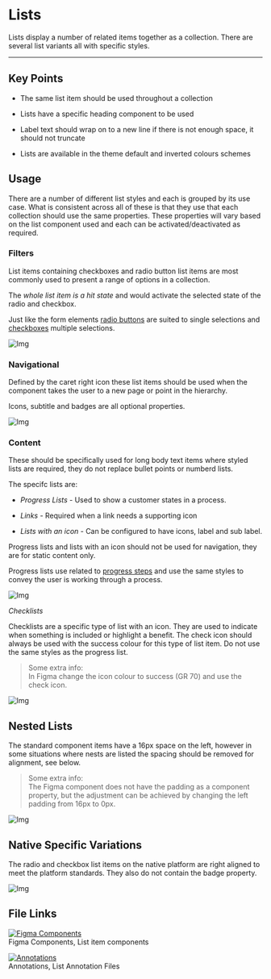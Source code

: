 
# Lists

Lists display a number of related items together as a collection. There are several list variants all with specific styles.

---

## Key Points

- The same list item should be used throughout a collection

- Lists have a specific heading component to be used

- Label text should wrap on to a new line if there is not enough space, it should not truncate

- Lists are available in the theme default and inverted colours schemes

## Usage

There are a number of different list styles and each is grouped by its use case. What is consistent across all of these is that they use that each collection should use the same properties. These properties will vary based on the list component used and each can be activated/deactivated as required.

### Filters

List items containing checkboxes and radio button list items are most commonly used to present a range of options in a collection. 

The *whole list item is a hit state* and would activate the selected state of the radio and checkbox.

Just like the form elements [radio buttons]() are suited to single selections and [checkboxes]() multiple selections.

![Img](https://studio-assets.supernova.io/design-systems/16150/897eae52-b925-471c-b0a0-ca00419801f7.jpg?Expires=1977609600&Policy=eyJTdGF0ZW1lbnQiOlt7IlJlc291cmNlIjoiaHR0cHM6Ly9zdHVkaW8tYXNzZXRzLnN1cGVybm92YS5pby9kZXNpZ24tc3lzdGVtcy8xNjE1MC84OTdlYWU1Mi1iOTI1LTQ3MWMtYjBhMC1jYTAwNDE5ODAxZjcuanBnIiwiQ29uZGl0aW9uIjp7IkRhdGVMZXNzVGhhbiI6eyJBV1M6RXBvY2hUaW1lIjoxOTc3NjA5NjAwfX19XX0_&Signature=ENRTqwjvwjecXn1Wdgq8ICTpFbkooNueQGWbQ5xxz-ZoSrmJhxnNP9VADZ0MaHpp26HtSCujAsOoDKZJkoHM5JKtFEbM-pnKpq-2hreaMvlcajqlOS32CIA4337ZaQc9N8Hh5lRN4yv7CIsRPoGuXSCWlIeDnDZ00ECzK3IKJgRkgvxaOvB2kEo~i58BhFD9TiOoKVfCTgEL-T0KDWNno33KlpQly1WpmjsshouKBFs44fFtsbWRdUCDA36d0U-1dE3kala3jXXY2SYVMcGp9xl4MqCZRBVZ1e1WdH0yWenh-ZauOL8p7uaDnECpTk9WzyU1up~1OLhhK-TXjOgaBg__&Key-Pair-Id=APKAJGK34LCCAUR7N6LA)

### Navigational

Defined by the caret right icon these list items should be used when the component takes the user to a new page or point in the hierarchy.

Icons, subtitle and badges are all optional properties.

![Img](https://studio-assets.supernova.io/design-systems/16150/cabe3ddf-2637-4ec5-8965-f596683d50c4.jpg?Expires=1977609600&Policy=eyJTdGF0ZW1lbnQiOlt7IlJlc291cmNlIjoiaHR0cHM6Ly9zdHVkaW8tYXNzZXRzLnN1cGVybm92YS5pby9kZXNpZ24tc3lzdGVtcy8xNjE1MC9jYWJlM2RkZi0yNjM3LTRlYzUtODk2NS1mNTk2NjgzZDUwYzQuanBnIiwiQ29uZGl0aW9uIjp7IkRhdGVMZXNzVGhhbiI6eyJBV1M6RXBvY2hUaW1lIjoxOTc3NjA5NjAwfX19XX0_&Signature=XWE06nu8JSoX1UxZY7lIgkXKNTnnhzTZTaGv5k1tbcGjlkFZRCIzVF5I6RbNS1SXfUgEr2pZw8NIu1CQNSELVTJI933V92bU1K7KpkUOsLWRgljVA7osawX340vPnrxe5OLJNrkA5pk7cemtESJBZ5AMKTo30FntDoLpRRnwe9k3q1uwbXncluD2y2F2hjoGUV26hKNn3y01h0CxKQcz4Nk5CoIYbPlBqohlNMwVoZ3XawvNN0yBR7jEmXx-Gua-UIqkX3Viv5ras5EtiYv5j396hhTBlXj8uqfTQjcIMTh5UiRivjnVh8PptISMUla7nw~h-jHjxRLxazbJbxSn7g__&Key-Pair-Id=APKAJGK34LCCAUR7N6LA)

### Content

These should be specifically used for long body text items where styled lists are required, they do not replace bullet points or numberd lists.

The specifc lists are:

- *Progress Lists* - Used to show a customer states in a process.

- *Links* - Required when a link needs a supporting icon

- *Lists with an icon* - Can be configured to have icons, label and sub label.


Progress lists and lists with an icon should not be used for navigation, they are for static content only.

Progress lists use related to [progress steps]() and use the same styles to convey the user is working through a process.

![Img](https://studio-assets.supernova.io/design-systems/16150/52260882-fa97-4c3e-83d1-623bf5cf6037.jpg?Expires=1977609600&Policy=eyJTdGF0ZW1lbnQiOlt7IlJlc291cmNlIjoiaHR0cHM6Ly9zdHVkaW8tYXNzZXRzLnN1cGVybm92YS5pby9kZXNpZ24tc3lzdGVtcy8xNjE1MC81MjI2MDg4Mi1mYTk3LTRjM2UtODNkMS02MjNiZjVjZjYwMzcuanBnIiwiQ29uZGl0aW9uIjp7IkRhdGVMZXNzVGhhbiI6eyJBV1M6RXBvY2hUaW1lIjoxOTc3NjA5NjAwfX19XX0_&Signature=Nu7tdEMQ9Ib4y4jgeO3Z7YoKPLseu7Ia5zL6PMf3q2cN5Oq1-uHg5VkTrQ6H8jWMdtU9qKSCW89OONMipAKe~ObrUgW55Bnh3XehUwldCqiEPMQ9w5Q8NymrosHFZlJRC-D5YCFzv-68O7v48geXCvbpax9RIfLPEO-xDHu0HOiFfKOE4zCYq4S6mVK7vDMGEdP8yfcjuAchDZFn2YB~JcWMUelmWoTNI0t9M3LAqj1WHf87H-f6stX~SP8E1cwzR~qYfrdZAD7UeJPN94WJRDAVfErersA-~ovJ9jnCvph1DI2xbHySajNxOQ2X6JKFpxkIp~kk6RSzrvFqm5pUlA__&Key-Pair-Id=APKAJGK34LCCAUR7N6LA)

*Checklists*

Checklists are a specific type of list with an icon. They are used to indicate when something is included or highlight a benefit.
The check icon should always be used with the success colour for this type of list item. Do not use the same styles as the progress list.

> Some extra info:  
> In Figma change the icon colour to success (GR 70) and use the check icon.

![Img](https://studio-assets.supernova.io/design-systems/16150/a75bce25-ab2a-4a4c-bc0c-c1f62da55ff7.jpg?Expires=1977609600&Policy=eyJTdGF0ZW1lbnQiOlt7IlJlc291cmNlIjoiaHR0cHM6Ly9zdHVkaW8tYXNzZXRzLnN1cGVybm92YS5pby9kZXNpZ24tc3lzdGVtcy8xNjE1MC9hNzViY2UyNS1hYjJhLTRhNGMtYmMwYy1jMWY2MmRhNTVmZjcuanBnIiwiQ29uZGl0aW9uIjp7IkRhdGVMZXNzVGhhbiI6eyJBV1M6RXBvY2hUaW1lIjoxOTc3NjA5NjAwfX19XX0_&Signature=eM5dCgGoaympFUDvhMpoJmOKgyWTLUZVtS0QYLRkBo-0TS8FctOxJZt1pjCUgHQ0Cqfa7yuL2tIONBpGam2YHiIaPmUbt6CIHw9zc3iw-bfv3fCG5H4yTUojjLUdlChLOojQytmbjXD7TnANAVBOTOeQQJ1cdIEx~wNvaAKTJUHwpYdJCgrWWfa-bjj-wtAojufzP-4qRr95Bu92z9IrUzdKS9k4uudeMRSPGdPC-UBAKtTh-G-pOs5g3ePx0qUU7GfmG4CXXOmeyhkx9nOvvTi01YbsDGUlaB1OuCyKrFysFKmvltu4SM1leslvh50x2WDlK2qEob7Fzl7q5jY6Ng__&Key-Pair-Id=APKAJGK34LCCAUR7N6LA)

## Nested Lists

The standard component items have a 16px space on the left, however in some situations where nests are listed the spacing should be removed for alignment, see below.

> Some extra info:  
> The Figma component does not have the padding as a component property, but the adjustment can be achieved by changing the left padding from 16px to 0px. 

![Img](https://studio-assets.supernova.io/design-systems/16150/1f72905c-8460-40b1-8ebc-58931a2e338f.jpg?Expires=1977609600&Policy=eyJTdGF0ZW1lbnQiOlt7IlJlc291cmNlIjoiaHR0cHM6Ly9zdHVkaW8tYXNzZXRzLnN1cGVybm92YS5pby9kZXNpZ24tc3lzdGVtcy8xNjE1MC8xZjcyOTA1Yy04NDYwLTQwYjEtOGViYy01ODkzMWEyZTMzOGYuanBnIiwiQ29uZGl0aW9uIjp7IkRhdGVMZXNzVGhhbiI6eyJBV1M6RXBvY2hUaW1lIjoxOTc3NjA5NjAwfX19XX0_&Signature=kLBOb20Wx5j7mycm9LQ3Vq3ABS9oDNNcBuG2ZYYHzy-WToiMGJMnc2xoBe8sLzR-khEgDqX6BYXzlRdyh5wpwUezT13wSo4fsXRITwmvH6aimOQmcanGHUGoFFugQAclwOJn1E40dXd3175YV4KLral1wfioVtHAdFJMPwqPii8h44qqRPiGKrnsxlSQoXYhdTitZ73C7ZK~bixAKptwXtrkprlUdQ8hDLVvoP85juzUChG2z4qPABzaUcaTQFhHobbyxXBZYhzBq9Pe2G6djma5ipPrVKL53mI7j16KuwwYVKk0ojrHWct5v-hGD9ITeUv84KodSbK5RIQP9bc76g__&Key-Pair-Id=APKAJGK34LCCAUR7N6LA)

## Native Specific Variations

The radio and checkbox list items on the native platform are right aligned to meet the platform standards. They also do not contain the badge property.

![Img](https://studio-assets.supernova.io/design-systems/16150/73dfdea8-f37e-4c6c-8a6e-3b1c287ac084.jpg?Expires=1977609600&Policy=eyJTdGF0ZW1lbnQiOlt7IlJlc291cmNlIjoiaHR0cHM6Ly9zdHVkaW8tYXNzZXRzLnN1cGVybm92YS5pby9kZXNpZ24tc3lzdGVtcy8xNjE1MC83M2RmZGVhOC1mMzdlLTRjNmMtOGE2ZS0zYjFjMjg3YWMwODQuanBnIiwiQ29uZGl0aW9uIjp7IkRhdGVMZXNzVGhhbiI6eyJBV1M6RXBvY2hUaW1lIjoxOTc3NjA5NjAwfX19XX0_&Signature=M5KlFpeOZqbRfAUPtm7t29Dhg1U8-ZHns5Ju1A61zd8p6ov42ZJhap321HvKmE9BNUYN3IwHRbHjxvG7h7KyrPFtfGkc2gGmMW-lbWSD2t8z2p~sHQYBuNQqUhNwa4nULPYGfTtDv8lSxYqSxFHEvhmu2z8NkPlakPCsFDIVh0~r5gd6aLAXGSMbS9e0lfOtr9jbCGRtflJXQgG628QeLuP8q4w2hwWNXRLYqgCXsZ7Ti-N5Mikmy0bdOWXuJfK-aJJpetkhNAvbQl9ZAYJgRGbo~Khh4pGh~KIHDOFNHhnjTLZbgP0TttrJjHlv7gTKSWfaeBBe9OBwCzEnXBrgqQ__&Key-Pair-Id=APKAJGK34LCCAUR7N6LA)

## File Links

  
[![Figma Components](https://studio-assets.supernova.io/design-systems/16150/5798a4fb-3f5e-4ebb-ba5f-5d1942039ebc.png?Expires=1977609600&Policy=eyJTdGF0ZW1lbnQiOlt7IlJlc291cmNlIjoiaHR0cHM6Ly9zdHVkaW8tYXNzZXRzLnN1cGVybm92YS5pby9kZXNpZ24tc3lzdGVtcy8xNjE1MC81Nzk4YTRmYi0zZjVlLTRlYmItYmE1Zi01ZDE5NDIwMzllYmMucG5nIiwiQ29uZGl0aW9uIjp7IkRhdGVMZXNzVGhhbiI6eyJBV1M6RXBvY2hUaW1lIjoxOTc3NjA5NjAwfX19XX0_&Signature=k119dVy~WwLl0cCJlJ~eUuimDOEqqHGeTc9cc~Wm~EhylzlnsjEH8CSlJVZr-w49PgB70ln449cmZVu5xroSgdAVU7Q8-IeT3MNQwSulc8tPFJZNDdxwrqaaNZqBsCqxZqY~aUVr-u1w5Lu8rdTF4RPxJzP8Np2vfLbyX5eHlMEgDV8yrZxTkGkZIDo66HLVkd9JWj7SOMwGeWml-AOGWrbL88CgfDSPAYHZSmGDMGgU5zEpKyo7dtnDd3R~fcvMfXc7nchW3~BcKPqCQ5aslOUfhZiUS2FENBIN3Zbxe3u~~zmQfwF5r95~tGkrwhG~YbA~J8tjc55zU8~Mq1kYZQ__&Key-Pair-Id=APKAJGK34LCCAUR7N6LA)](https://www.figma.com/file/KOt8FBbh4kFm143F36tpXT/Lists)  
Figma Components, List item components  
  
[![Annotations](https://studio-assets.supernova.io/design-systems/16150/65b5ed16-5946-41fd-baf9-21e2173ef9fb.png?Expires=1977609600&Policy=eyJTdGF0ZW1lbnQiOlt7IlJlc291cmNlIjoiaHR0cHM6Ly9zdHVkaW8tYXNzZXRzLnN1cGVybm92YS5pby9kZXNpZ24tc3lzdGVtcy8xNjE1MC82NWI1ZWQxNi01OTQ2LTQxZmQtYmFmOS0yMWUyMTczZWY5ZmIucG5nIiwiQ29uZGl0aW9uIjp7IkRhdGVMZXNzVGhhbiI6eyJBV1M6RXBvY2hUaW1lIjoxOTc3NjA5NjAwfX19XX0_&Signature=BOaeBOD3a~heDlSFNhJfipHRMB4nJ2VaPCqx25X~GyBaQMZoSXjE77jsXpRD2Xb7wfrPodXUA5axpfHsBaOsrdhI3DvZ5ZAIFKC2MfEPxQaBirlwv8CFK6Z1t4R2xrFoS8Wmw0WEUoHNRPqrdXAcD6sRKzqjgwhwrtfVafdYS~KCtq5MseeC~N9Bk6d26Sq23HQNqnvCDkFSmAF8~6fgmb5kYlPul4WDDnK7AwORC29A9FKIPdLSOG5Ml~mmIqN8ptYvByGQLhZoWE5rYSeoYyWLBUKzTJTsKQvVYLasAssv2Z1KE7pEoY4W7f7gCE3511NNn~BK04~iXZ39iWZugw__&Key-Pair-Id=APKAJGK34LCCAUR7N6LA)](https://www.figma.com/file/nnHlTllfLFwl6yqjLvcMl6/Lists)  
Annotations, List Annotation Files  
  

